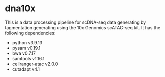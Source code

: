 # dna10x

This is a data processing pipeline for scDNA-seq data generating by tagmentation generating using the 10x Genomics scATAC-seq kit. It has the following dependencies:

- python v3.9.13
- pysam v0.19.1 
- bwa v0.7.17
- samtools v1.16.1
- cellranger-atac v2.0.0
- cutadapt v4.1 
